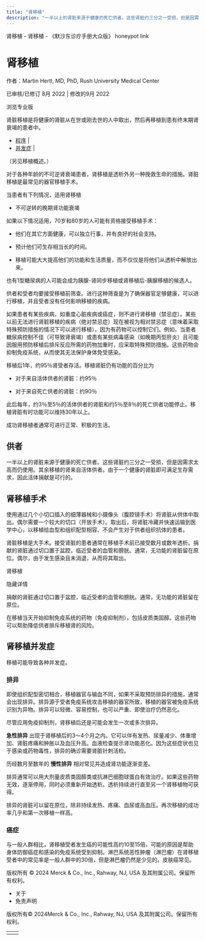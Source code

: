```yaml
---
title: "肾移植"
description: "一半以上的肾脏来源于健康的死亡供者。这些肾脏约三分之一受损，但是因需求太高而仍使用。其余移植的肾来自活体供者。由于一个健康的肾脏即可满足生存需求，因此活体捐献是可行的。"
---
```


﻿肾移植 \- 肾移植 \- 《默沙东诊疗手册大众版》 honeypot link

# 肾移植

作者：Martin Hertl, MD, PhD, Rush University Medical Center

已审核/已修订 8月 2022 \| 修改的9月 2022

浏览专业版

肾脏移植是将健康的肾脏从在世或刚去世的人中取出，然后再移植到患有终末期肾衰竭的患者中。

- [程序](#程序_v34670706_zh) \|
- [并发症](#并发症_v8573866_zh) \|

（另见移植概述。）

对于各种年龄的不可逆肾衰竭患者，肾移植是透析外另一种挽救生命的措施。肾脏移植是最常见的器官移植手术。

当患者有下列情况，适用肾移植

- 不可逆转的晚期肾功能衰竭


如果以下情况适用，70岁和80岁的人可能有资格接受移植手术：

- 他们在其它方面健康，可以独立行事，并有良好的社会支持。

- 预计他们可生存相当长的时间。

- 移植可能大大提高他们的功能和生活质量，而不仅仅是将他们从透析中解放出来。


也有1型糖尿病的人可能会成为胰腺-肾同步移植或肾移植后-胰腺移植的候选人。

供者和受者均要接受移植前筛查。进行这种筛查是为了确保器官足够健康，可以进行移植，并且受者没有任何影响移植的疾病。

如果患者有某些疾病，如重度心脏疾病或癌症，则不进行肾移植（禁忌症）。某些以前无法进行肾脏移植的疾病（绝对禁忌症）现在被视为相对禁忌症（意味着采取特殊预防措施的情况下可以进行移植），因为有药物可以控制它们。例如，当患者糖尿病控制不佳（可导致肾衰竭）或患有某些病毒感染（如晚期丙型肝炎）且可能因服用预防移植后排斥反应所需的药物加重时，应采取特殊预防措施。这些药物会抑制免疫系统，从而使其无法保护身体免受感染。

移植后1年，约95％肾受者存活。移植肾脏仍有功能的百分比为

- 对于来自活体供者的肾脏：约95％

- 对于来自死亡供者的肾脏：约90％


此后每年，约3％至5％的活体供者的肾脏和约5％至8％的死亡供者功能停止。移植肾脏有时功能可以维持30年以上。

成功肾移植者通常可进行正常、积极的生活。

## 供者

一半以上的肾脏来源于健康的死亡供者。这些肾脏约三分之一受损，但是因需求太高而仍使用。其余移植的肾来自活体供者。由于一个健康的肾脏即可满足生存需求，因此活体捐献是可行的。

## 肾移植手术

使用通过几个小切口插入的细薄器械和小摄像头（腹腔镜手术）将肾脏从供体中取出。偶尔需要一个较大的切口（开放手术）。取出后，将肾脏冷藏并快速运输到医学中心，以移植给血型和组织配型相容、不会产生对于供者组织抗体的患者。

肾脏移植是大手术。接受肾脏的患者通常在移植手术前已接受数月或数年透析。捐献的肾脏通过切口置于盆腔，临近受者的血管和膀胱。通常，无功能的肾脏留在原位。偶尔，由于发生感染且未消退，从而将其取出。

肾移植



隐藏详情

捐献的肾脏通过切口置于盆腔，临近受者的血管和膀胱。通常，无功能的肾脏留在原位。

在移植当天开始抑制免疫系统的药物（免疫抑制剂），包括皮质类固醇。这些药物可以帮助降低供者排斥移植肾的风险。

## 肾移植并发症

移植可能导致各种并发症。

### 排异

即使组织配型密切相合，移植器官与输血不同，如果不采取预防排异的措施，通常会出现排异。排异源于受者免疫系统攻击移植的器官所致，移植的器官被免疫系统识别为异物。排异可以轻微、容易控制，也可以严重、即使治疗仍然恶化。

尽管应用免疫抑制剂，肾移植后还是可能会发生一次或多次排异。

**急性排异** 出现于肾移植后的3～4个月之内。它可以伴有发热、尿量减少、体重增加、肾脏疼痛和肿胀以及血压升高。血液检查提示肾功能恶化。因为这些症状也见于感染或药物毒性，排异的确诊需要肾脏针刺活检。

历经数月至数年的 **慢性排异** 相对常见并造成肾功能逐渐变差。

排异通常可以用大剂量皮质类固醇类或抗淋巴细胞球蛋白有效治疗。如果这些药物无效，逐渐停用，同时必须重新开始透析。透析持续进行直至另一个肾移植物可获得。

排异的肾脏可以留在原位，除非持续发热、疼痛、血尿或高血压。再次移植的成功率几乎和第一次移植一样高。

### 癌症

与一般人群相比，肾移植受者发生癌的可能性高约10至15倍，可能的原因是帮助身体防御癌症和感染的免疫系统受到抑制。淋巴系统恶性肿瘤（淋巴瘤）在肾移植受者中的常见率是一般人群中的30倍，但是淋巴瘤仍然是少见的。皮肤癌常见。



版权所有 © 2024
Merck & Co., Inc., Rahway, NJ, USA 及其附属公司。保留所有权利。

- 关于
- 免责声明

版权所有© 2024Merck & Co., Inc., Rahway, NJ, USA 及其附属公司。保留所有权利。

|     |     |
| --- | --- |
|  |  |